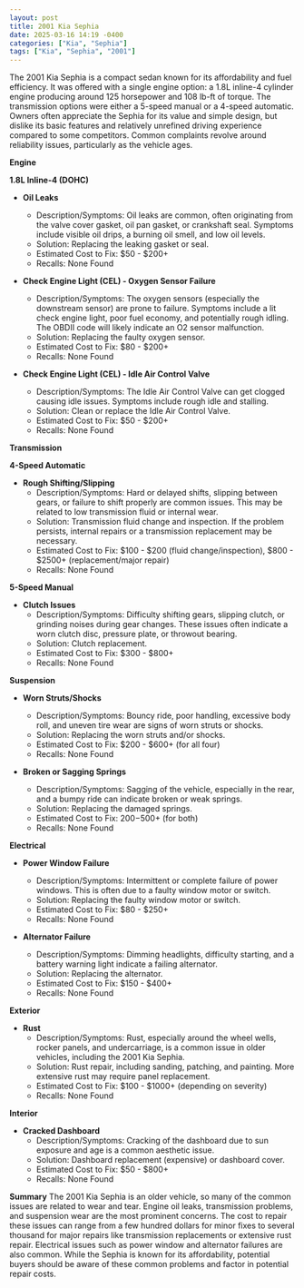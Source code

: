 ```yaml
---
layout: post
title: 2001 Kia Sephia
date: 2025-03-16 14:19 -0400
categories: ["Kia", "Sephia"]
tags: ["Kia", "Sephia", "2001"]
---
```

The 2001 Kia Sephia is a compact sedan known for its affordability and fuel efficiency. It was offered with a single engine option: a 1.8L inline-4 cylinder engine producing around 125 horsepower and 108 lb-ft of torque. The transmission options were either a 5-speed manual or a 4-speed automatic. Owners often appreciate the Sephia for its value and simple design, but dislike its basic features and relatively unrefined driving experience compared to some competitors. Common complaints revolve around reliability issues, particularly as the vehicle ages.

**Engine**

**1.8L Inline-4 (DOHC)**

*   **Oil Leaks**
    *   Description/Symptoms: Oil leaks are common, often originating from the valve cover gasket, oil pan gasket, or crankshaft seal. Symptoms include visible oil drips, a burning oil smell, and low oil levels.
    *   Solution: Replacing the leaking gasket or seal.
    *   Estimated Cost to Fix: $50 - $200+
    *   Recalls: None Found

*   **Check Engine Light (CEL) - Oxygen Sensor Failure**
    *   Description/Symptoms: The oxygen sensors (especially the downstream sensor) are prone to failure. Symptoms include a lit check engine light, poor fuel economy, and potentially rough idling. The OBDII code will likely indicate an O2 sensor malfunction.
    *   Solution: Replacing the faulty oxygen sensor.
    *   Estimated Cost to Fix: $80 - $200+
    *   Recalls: None Found

*   **Check Engine Light (CEL) - Idle Air Control Valve**
    *   Description/Symptoms: The Idle Air Control Valve can get clogged causing idle issues. Symptoms include rough idle and stalling.
    *   Solution: Clean or replace the Idle Air Control Valve.
    *   Estimated Cost to Fix: $50 - $200+
    *   Recalls: None Found

**Transmission**

**4-Speed Automatic**

*   **Rough Shifting/Slipping**
    *   Description/Symptoms: Hard or delayed shifts, slipping between gears, or failure to shift properly are common issues. This may be related to low transmission fluid or internal wear.
    *   Solution: Transmission fluid change and inspection. If the problem persists, internal repairs or a transmission replacement may be necessary.
    *   Estimated Cost to Fix: $100 - $200 (fluid change/inspection), $800 - $2500+ (replacement/major repair)
    *   Recalls: None Found

**5-Speed Manual**

*   **Clutch Issues**
    *   Description/Symptoms: Difficulty shifting gears, slipping clutch, or grinding noises during gear changes. These issues often indicate a worn clutch disc, pressure plate, or throwout bearing.
    *   Solution: Clutch replacement.
    *   Estimated Cost to Fix: $300 - $800+
    *   Recalls: None Found

**Suspension**

*   **Worn Struts/Shocks**
    *   Description/Symptoms: Bouncy ride, poor handling, excessive body roll, and uneven tire wear are signs of worn struts or shocks.
    *   Solution: Replacing the worn struts and/or shocks.
    *   Estimated Cost to Fix: $200 - $600+ (for all four)
    *   Recalls: None Found

*   **Broken or Sagging Springs**
    *   Description/Symptoms: Sagging of the vehicle, especially in the rear, and a bumpy ride can indicate broken or weak springs.
    *   Solution: Replacing the damaged springs.
    *   Estimated Cost to Fix: $200-$500+ (for both)
    *   Recalls: None Found

**Electrical**

*   **Power Window Failure**
    *   Description/Symptoms: Intermittent or complete failure of power windows. This is often due to a faulty window motor or switch.
    *   Solution: Replacing the faulty window motor or switch.
    *   Estimated Cost to Fix: $80 - $250+
    *   Recalls: None Found

*   **Alternator Failure**
    *   Description/Symptoms: Dimming headlights, difficulty starting, and a battery warning light indicate a failing alternator.
    *   Solution: Replacing the alternator.
    *   Estimated Cost to Fix: $150 - $400+
    *   Recalls: None Found

**Exterior**

*   **Rust**
    *   Description/Symptoms: Rust, especially around the wheel wells, rocker panels, and undercarriage, is a common issue in older vehicles, including the 2001 Kia Sephia.
    *   Solution: Rust repair, including sanding, patching, and painting. More extensive rust may require panel replacement.
    *   Estimated Cost to Fix: $100 - $1000+ (depending on severity)
    *   Recalls: None Found

**Interior**

*   **Cracked Dashboard**
    *   Description/Symptoms: Cracking of the dashboard due to sun exposure and age is a common aesthetic issue.
    *   Solution: Dashboard replacement (expensive) or dashboard cover.
    *   Estimated Cost to Fix: $50 - $800+
    *   Recalls: None Found

**Summary**
The 2001 Kia Sephia is an older vehicle, so many of the common issues are related to wear and tear. Engine oil leaks, transmission problems, and suspension wear are the most prominent concerns. The cost to repair these issues can range from a few hundred dollars for minor fixes to several thousand for major repairs like transmission replacements or extensive rust repair. Electrical issues such as power window and alternator failures are also common. While the Sephia is known for its affordability, potential buyers should be aware of these common problems and factor in potential repair costs.

